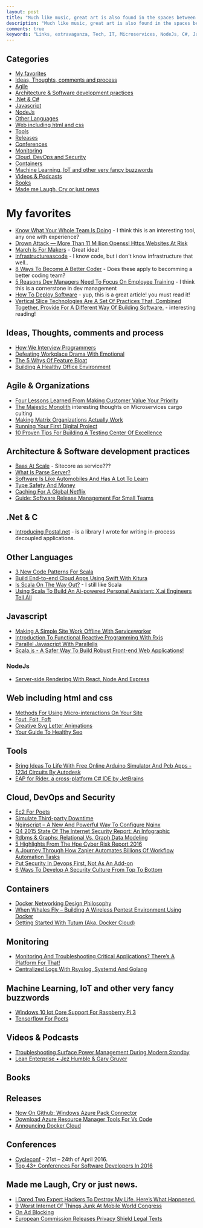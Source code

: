 ```yaml
---
layout: post
title: "Much like music, great art is also found in the spaces between your graphic elements."
description: "Much like music, great art is also found in the spaces between your graphic elements."
comments: true
keywords: "Links, extravaganza, Tech, IT, Microservices, NodeJs, C#, Javascript, Solution architecture"
---
```

## Categories ##
 * [My favorites](#favorites)
 * [Ideas, Thoughts, comments and process](#ideas)
 * [Agile](#agile)
 * [Architecture & Software development practices](#development)
 * [.Net & C#](#net)
 * [Javascript](#javascript)
 * [NodeJs](#nodejs)
 * [Other Languages](#polygloting)
 * [Web including html and css](#web)
 * [Tools](#tools)
 * [Releases](#releases)
 * [Conferences](#conferences)
 * [Monitoring](#monitoring)
 * [Cloud, DevOps and Security](#devops)
 * [Containers](#containers)
 * [Machine Learning, IoT and other very fancy buzzwords](#iot)
 * [Videos & Podcasts](#videos)
 * [Books](#books)
 * [Made me Laugh, Cry or just news](#news)

# My favorites<a name="favorites"></a> #
 * [Know What Your Whole Team Is Doing](https://home.idonethis.com/) - I think this is an interesting tool, any one with experience?
 * [Drown Attack — More Than 11 Million Openssl Https Websites At Risk](http://thehackernews.com/2016/03/drown-attack-openssl-vulnerability.html?m=1)
 * [March Is For Makers](http://www.marchisformakers.com/) - Great idea!
 * [Infrastructureascode](http://martinfowler.com/bliki/InfrastructureAsCode.html) - I know code, but i don't know infrastructure that well..
 * [8 Ways To Become A Better Coder](https://dzone.com/articles/8-ways-to-become-a-better-coder) - Does these apply to becomming a better coding team?
 * [5 Reasons Dev Managers Need To Focus On Employee Training](https://dzone.com/articles/5-reasons-dev-managers-need-to-focus-on-employee-t) - I think this is a cornerstone in dev management
 * [How To Deploy Software](https://zachholman.com/posts/deploying-software) - yup, this is a great article! you must read it!
 * [Vertical Slice Technologies Are A Set Of Practices That, Combined Together, Provide For A Different Way Of Building Software.](http://serialseb.com/serials/vest-redux/) - interesting reading!

## Ideas, Thoughts, comments and process <a name="ideas"></a> ##
 * [How We Interview Programmers](http://www.yegor256.com/2016/03/01/how-we-interview-programmers.html)
 * [Defeating Workplace Drama With Emotional ](http://alistapart.com/article/defeating-workplace-drama-with-emotional-intelligence)
 * [The 5 Whys Of Feature Bloat](http://product.hubspot.com/blog/the-5-whys-of-feature-bloat)
 * [Building A Healthy Office Environment](https://www.viget.com/articles/building-a-healthy-office-environment)

## Agile & Organizations <a name="agile"></a> ##
 * [Four Lessons Learned From Making Customer Value Your Priority](https://dzone.com/articles/four-lessons-learned-from-making-customer-value-yo)
 * [The Majestic Monolith](https://m.signalvnoise.com/the-majestic-monolith-29166d022228#.bxnp1wyhu) interesting thoughts on Microservices cargo culting
 * [Making Matrix Organizations Actually Work](https://hbr.org/2016/03/making-matrix-organizations-actually-work)
 * [Running Your First Digital Project](https://www.viget.com/articles/running-your-first-digital-project)
 * [10 Proven Tips For Building A Testing Center Of Excellence](http://techbeacon.com/10-proven-tips-building-testing-center-excellence)

## Architecture & Software development practices <a name="development"></a> ##
 * [Baas At Scale](https://www.viget.com/articles/backend-as-a-service-at-scale) - Sitecore as service???
 * [What Is Parse Server?](http://blog.parse.com/announcements/what-is-parse-server/)
 * [Software Is Like Automobiles And Has A Lot To Learn](http://pietschsoft.com/post/2016/02/27/Software-is-like-Automobiles-and-has-a-lot-to-learn)
 * [Type Safety And Money](http://verraes.net/2016/02/type-safety-and-money/)
 * [Caching For A Global Netflix](http://techblog.netflix.com/2016/03/caching-for-global-netflix.html)
 * [Guide: Software Release Management For Small Teams](https://www.toptal.com/devops/guide-release-management-for-small-teams)
 
## **.Net & C**  <a name="net"></a> ##
 * [Introducing Postal.net](http://weblogs.asp.net/ricardoperes/introducing-postal-net?WT.mc_id=DX_MVP4025064) - is a library I wrote for writing in-process decoupled applications.

## Other Languages  <a name="polygloting"></a> ##
 * [3 New Code Patterns For Scala](http://blog.codacy.com/2016/02/29/3-new-code-patterns-for-scala/)
 * [Build End-to-end Cloud Apps Using Swift With Kitura](https://developer.ibm.com/swift/2016/02/22/building-end-end-cloud-apps-using-swift-kitura/)
 * [Is Scala On The Way Out?](https://www.linkedin.com/pulse/scala-way-out-owen-rubel?trk=hp-feed-article-title-like) - I still like Scala
 * [Using Scala To Build An Ai-powered Personal Assistant: X.ai Engineers Tell All](https://medium.com/@xdotai/using-scala-to-build-an-ai-powered-personal-assistant-x-ai-engineers-tell-all-436ea38d05aa#.nbmyt3t7o)

## Javascript  <a name="javascript"></a> ##
 * [Making A Simple Site Work Offline With Serviceworker](https://ponyfoo.com/articles/simple-offline-site-serviceworker)
 * [Introduction To Functional Reactive Programming With Rxjs](http://www.sitepoint.com/functional-reactive-programming-rxjs/)
 * [Parallel Javascript With Paralleljs](http://www.sitepoint.com/parallel-javascript-with-paralleljs/)
 * [Scala.js - A Safer Way To Build Robust Front-end Web Applications!](http://www.scala-js.org/)

### NodeJs <a name="nodejs"></a> ###
 * [Server-side Rendering With React, Node And Express](https://www.smashingmagazine.com/2016/03/server-side-rendering-react-node-express/)

## Web including html and css  <a name="web"></a> ##
 * [Methods For Using Micro-interactions On Your Site](http://speckyboy.com/2016/02/15/micro-interactions/)
 * [Fout, Foit, Foft](https://css-tricks.com/fout-foit-foft/)
 * [Creative Svg Letter Animations](http://tympanus.net/codrops/2016/03/02/creative-svg-letter-animations/)
 * [Your Guide To Healthy Seo](https://www.viget.com/articles/your-guide-to-healthy-seo)

## Tools <a name="tools"></a> ##
 * [Bring Ideas To Life With Free Online Arduino Simulator And Pcb Apps - 123d Circuits By Autodesk](https://123d.circuits.io/)
 * [EAP for Rider, a cross-platform C# IDE by JetBrains]( http://download.jetbrains.com/resharper/riderRS-144.4571.exe)

## Cloud, DevOps and Security<a name="devops"></a> ##
 * [Ec2 For Poets](http://ec2.forpoets.org/)
 * [Simulate Third-party Downtime](https://engineering.heroku.com/blogs/2016-03-01-simulate-downtime/)
 * [Nginscript – A New And Powerful Way To Configure Nginx](https://www.nginx.com/blog/nginscript-new-powerful-way-configure-nginx/)
 * [Q4 2015 State Of The Internet Security Report: An Infographic](https://blogs.akamai.com/2016/02/q4-2015-state-of-the-internet-security-report-an-overview.html)
 * [Rdbms & Graphs: Relational Vs. Graph Data Modeling](http://neo4j.com/blog/rdbms-vs-graph-data-modeling/)
 * [5 Highlights From The Hpe Cyber Risk Report 2016](http://techbeacon.com/5-highlights-hpe-cyber-risk-report-2016)
 * [A Journey Through How Zapier Automates Billions Of Workflow Automation Tasks](http://highscalability.com/blog/2016/2/29/a-journey-through-how-zapier-automates-billions-of-workflow.html)
 * [Put Security In Devops First, Not As An Add-on](http://techbeacon.com/put-security-devops-first-not-add)
 * [6 Ways To Develop A Security Culture From Top To Bottom](http://techbeacon.com/6-ways-develop-security-culture-top-bottom)

## Containers <a name="containers"></a> ##
 * [Docker Networking Design Philosophy](https://blog.docker.com/2016/03/docker-networking-design-philosophy/)
 * [When Whales Fly – Building A Wireless Pentest Environment Using Docker](http://foxglovesecurity.com/2016/02/24/when-whales-fly-building-a-wireless-pentest-environment-using-docker/)
 * [Getting Started With Tutum (Aka, Docker Cloud)](http://blog.codeship.com/tutum-aka-docker-cloud/)

## Monitoring <a name="monitoring"></a> ##
 * [Monitoring And Troubleshooting Critical Applications? There’s A Platform For That!](http://blogs.splunk.com/2016/03/01/splunk-apm/)
 * [Centralized Logs With Rsyslog, Systemd And Golang](https://indevwith.streamroot.io/centralized-logs-with-rsyslog-systemd-and-golang/)

## Machine Learning, IoT and other very fancy buzzwords <a name="iot"></a> ##
 * [Windows 10 Iot Core Support For Raspberry Pi 3](https://blogs.windows.com/buildingapps/2016/02/29/windows-10-iot-core-support-for-raspberry-pi-3/?WT.mc_id=DX_MVP4025064)
 * [Tensorflow For Poets](http://petewarden.com/2016/02/28/tensorflow-for-poets/)

## Videos & Podcasts <a name="videos"></a> ##
 * [Troubleshooting Surface Power Management During Modern Standby](https://www.youtube.com/watch?v=cs562JdAy_4&feature=youtu.be&list=PLXtHYVsvn_b__1Baibdu4elN4SoF3JTBZ)
 * [Lean Enterprise • Jez Humble & Gary Gruver](https://www.youtube.com/watch?v=TcbmRRy-vno)
## Books<a name="books"></a>  ##


## Releases <a name="releases"></a> ##
 * [Now On Github: Windows Azure Pack Connector](http://openness.microsoft.com/blog/2016/02/29/now-on-github-windows-azure-pack-connector/)
 * [Download Azure Resource Manager Tools For Vs Code](https://alexandrebrisebois.wordpress.com/2016/02/29/download-azure-resource-manager-tools-for-vs-code/)
 * [Announcing Docker Cloud](https://blog.docker.com/2016/03/announcing-docker-cloud/)

## Conferences<a name="conferences"></a> ##
 * [Cycleconf](http://cycleconf.com/) - 21st – 24th of April 2016.
 * [Top 43+ Conferences For Software Developers In 2016](http://techbeacon.com/top-43-conferences-software-developers-2016)

## Made me Laugh, Cry or just news. <a name="news"></a> ##
 * [I Dared Two Expert Hackers To Destroy My Life. Here’s What Happened.](http://fusion.net/video/271750/real-future-episode-8-hack-attack/)
 * [9 Worst Internet Of Things Junk At Mobile World Congress](http://thenextweb.com/gadgets/2016/02/25/the-top-9-worst-internet-of-things-junk-at-mobile-world-congress/)
 * [On Ad Blocking](http://www.brucelawson.co.uk/2016/on-ad-blocking/)
 * [European Commission Releases Privacy Shield Legal Texts](http://www.computing.co.uk/ctg/news/2449048/european-commission-releases-privacy-shield-legal-texts)